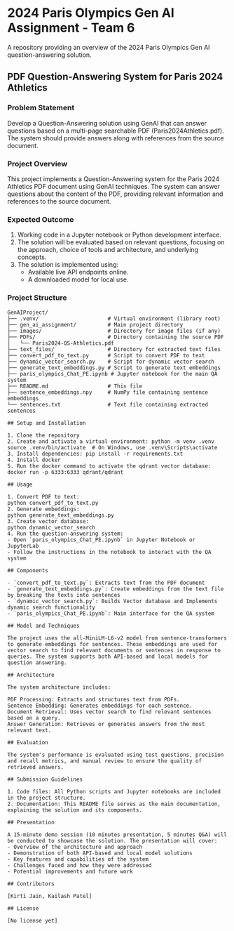 # 2024 Paris Olympics Gen AI Assignment - Team 6
A repository providing an overview of the 2024 Paris Olympics Gen AI question-answering solution.

## PDF Question-Answering System for Paris 2024 Athletics

### Problem Statement

Develop a Question-Answering solution using GenAI that can answer questions based on a multi-page searchable PDF (Paris2024Athletics.pdf). The system should provide answers along with references from the source document.

### Project Overview

This project implements a Question-Answering system for the Paris 2024 Athletics PDF document using GenAI techniques. The system can answer questions about the content of the PDF, providing relevant information and references to the source document.

### Expected Outcome

1. Working code in a Jupyter notebook or Python development interface.
2. The solution will be evaluated based on relevant questions, focusing on the approach, choice of tools and architecture, and underlying concepts.
3. The solution is implemented using:
   - Available live API endpoints online.
   - A downloaded model for local use.

### Project Structure

```plaintext
GenAIProject/
├── .venv/                      # Virtual environment (library root)
├── gen_ai_assignment/          # Main project directory
├── images/                     # Directory for image files (if any)
├── PDFs/                       # Directory containing the source PDF
│   └── Paris2024-QS-Athletics.pdf
├── text_files/                 # Directory for extracted text files
├── convert_pdf_to_text.py      # Script to convert PDF to text
├── dynamic_vector_search.py    # Script for dynamic vector search
├── generate_text_embeddings.py # Script to generate text embeddings
├── paris_olympics_Chat_PE.ipynb # Jupyter notebook for the main QA system
├── README.md                   # This file
├── sentence_embeddings.npy     # NumPy file containing sentence embeddings
└── sentences.txt               # Text file containing extracted sentences

## Setup and Installation

1. Clone the repository
2. Create and activate a virtual environment: python -m venv .venv
source .venv/bin/activate  # On Windows, use .venv\Scripts\activate
3. Install dependencies: pip install -r requirements.txt
4. Install docker
5. Run the docker command to activate the qdrant vector database: docker run -p 6333:6333 qdrant/qdrant

## Usage

1. Convert PDF to text: 
python convert_pdf_to_text.py
2. Generate embeddings:
python generate_text_embeddings.py 
3. Create vector database:
python dynamic_vector_search
4. Run the question-answering system:
- Open `paris_olympics_Chat_PE.ipynb` in Jupyter Notebook or JupyterLab
- Follow the instructions in the notebook to interact with the QA system

## Components

- `convert_pdf_to_text.py`: Extracts text from the PDF document
- `generate_text_embeddings.py`: Create embeddings from the text file by breaking the texts into sentences
- `dynamic_vector_search.py`: Builds Vector database and Implements dynamic search functionality
- `paris_olympics_Chat_PE.ipynb`: Main interface for the QA system

## Model and Techniques

The project uses the all-MiniLM-L6-v2 model from sentence-transformers to generate embeddings for sentences. These embeddings are used for vector search to find relevant documents or sentences in response to queries. The system supports both API-based and local models for question answering.

## Architecture

The system architecture includes:

PDF Processing: Extracts and structures text from PDFs.
Sentence Embedding: Generates embeddings for each sentence.
Document Retrieval: Uses vector search to find relevant sentences based on a query.
Answer Generation: Retrieves or generates answers from the most relevant text.

## Evaluation

The system's performance is evaluated using test questions, precision and recall metrics, and manual review to ensure the quality of retrieved answers.

## Submission Guidelines

1. Code files: All Python scripts and Jupyter notebooks are included in the project structure.
2. Documentation: This README file serves as the main documentation, explaining the solution and its components.

## Presentation

A 15-minute demo session (10 minutes presentation, 5 minutes Q&A) will be conducted to showcase the solution. The presentation will cover:
- Overview of the architecture and approach
- Demonstration of both API-based and local model solutions
- Key features and capabilities of the system
- Challenges faced and how they were addressed
- Potential improvements and future work

## Contributors

[Kirti Jain, Kailash Patel]

## License

[No license yet]
